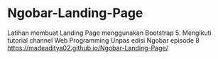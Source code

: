 # Ngobar-Landing-Page
Latihan membuat Landing Page menggunakan Bootstrap 5. Mengikuti tutorial channel Web Programming Unpas edisi Ngobar episode 8
<a href="https://madeaditya02.github.io/Ngobar-Landing-Page/">https://madeaditya02.github.io/Ngobar-Landing-Page/</a>
